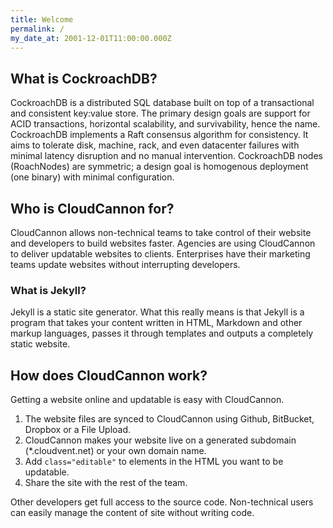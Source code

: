 ```yaml
---
title: Welcome
permalink: /
my_date_at: 2001-12-01T11:00:00.000Z
---
```


## What is CockroachDB?

CockroachDB is a distributed SQL database built on top of a transactional and consistent key:value store. The primary design goals are support for ACID transactions, horizontal scalability, and survivability, hence the name. CockroachDB implements a Raft consensus algorithm for consistency. It aims to tolerate disk, machine, rack, and even datacenter failures with minimal latency disruption and no manual intervention. CockroachDB nodes (RoachNodes) are symmetric; a design goal is homogenous deployment (one binary) with minimal configuration.
 

 

 

## Who is CloudCannon for?

CloudCannon allows non-technical teams to take control of their website and developers to build websites faster. Agencies are using CloudCannon to deliver updatable websites to clients. Enterprises have their marketing teams update websites without interrupting developers.

### What is Jekyll?

Jekyll is a static site generator. What this really means is that Jekyll is a program that takes your content written in HTML, Markdown and other markup languages, passes it through templates and outputs a completely static website.

## How does CloudCannon work?

Getting a website online and updatable is easy with CloudCannon.

1. The website files are synced to CloudCannon using Github, BitBucket, Dropbox or a File Upload.
2. CloudCannon makes your website live on a generated subdomain (\*.cloudvent.net) or your own domain name.
3. Add `class="editable"` to elements in the HTML you want to be updatable.
4. Share the site with the rest of the team.


Other developers get full access to the source code. Non-technical users can easily manage the content of site without writing code.